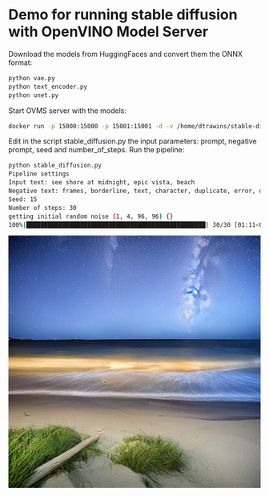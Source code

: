 # Demo for running stable diffusion with OpenVINO Model Server


Download the models from HuggingFaces and convert them the ONNX format:

```bash
python vae.py
python text_encoder.py 
python unet.py

``` 

Start OVMS server with the models:
```bash
docker run -p 15000:15000 -p 15001:15001 -d -v /home/dtrawins/stable-diffusion/unet/:/model stable-diffusion:latest --model_name unet --model_path /model --log_level DEBUG --layout '{"latent_model_input":"...:NCHW","t":"...:...","encoder_hidden_states":"...:CHW"}' --port 15000 --rest_port 15001
```

Edit in the script stable_diffusion.py the input parameters: prompt, negative prompt, seed and number_of_steps.
Run the pipeline:

```bash
python stable_diffusion.py
Pipeline settings
Input text: see shore at midnight, epic vista, beach
Negative text: frames, borderline, text, character, duplicate, error, out of frame, watermark
Seed: 15
Number of steps: 30
getting initial random noise (1, 4, 96, 96) {}
100%|██████████████████████████████████████████████████| 30/30 [01:11<00:00,  2.39s/it]

```

![result](./result.png)
